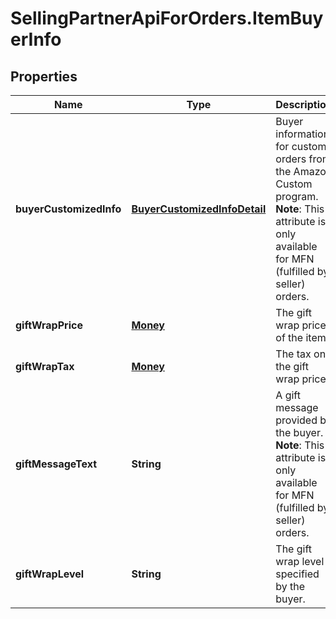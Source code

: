 # SellingPartnerApiForOrders.ItemBuyerInfo

## Properties
Name | Type | Description | Notes
------------ | ------------- | ------------- | -------------
**buyerCustomizedInfo** | [**BuyerCustomizedInfoDetail**](BuyerCustomizedInfoDetail.md) | Buyer information for custom orders from the Amazon Custom program.  **Note**: This attribute is only available for MFN (fulfilled by seller) orders. | [optional] 
**giftWrapPrice** | [**Money**](Money.md) | The gift wrap price of the item. | [optional] 
**giftWrapTax** | [**Money**](Money.md) | The tax on the gift wrap price. | [optional] 
**giftMessageText** | **String** | A gift message provided by the buyer.  **Note**: This attribute is only available for MFN (fulfilled by seller) orders. | [optional] 
**giftWrapLevel** | **String** | The gift wrap level specified by the buyer. | [optional] 


